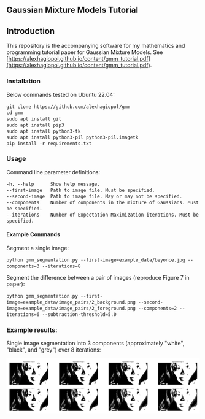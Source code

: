 ## Gaussian Mixture Models Tutorial

## Introduction

This repository is the accompanying software for my mathematics and programming tutorial paper for Gaussian Mixture Models. See [https://alexhagiopol.github.io/content/gmm_tutorial.pdf](https://alexhagiopol.github.io/content/gmm_tutorial.pdf). 

### Installation
Below commands tested on Ubuntu 22.04: 

    git clone https://github.com/alexhagiopol/gmm
    cd gmm
    sudo apt install git
    sudo apt install pip3
    sudo apt install python3-tk
    sudo apt install python3-pil python3-pil.imagetk
    pip install -r requirements.txt

### Usage
Command line parameter definitions:

    -h, --help      Show help message.
    --first-image   Path to image file. Must be specified.
    --second-image  Path to image file. May or may not be specified.
    --components    Number of components in the mixture of Gaussians. Must be specified.
    --iterations    Number of Expectation Maximization iterations. Must be specified.

#### Example Commands
Segment a single image:

    python gmm_segmentation.py --first-image=example_data/beyonce.jpg --components=3 --iterations=8

Segment the difference between a pair of images (reproduce Figure 7 in paper):

    python gmm_segmentation.py --first-image=example_data/image_pairs/2_background.png --second-image=example_data/image_pairs/2_foreground.png --components=2 --iterations=6 --subtraction-threshold=5.0

### Example results:
Single image segmentation into 3 components (approximately "white", "black", and "grey") over 8 iterations:
    
![example_results](example_data/example_results.png)
